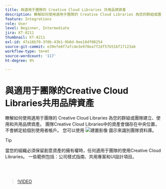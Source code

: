 ```yaml
---
title: 與適用于團隊的 Creative Cloud Libraries 共用品牌資產
description: 瞭解如何使用適用于團隊的 Creative Cloud Libraries 為您的群組或團隊建立、使用和共用品牌資產
feature: Integrations
role: User
level: Beginner, Intermediate
jira: KT-8211
thumbnail: KT-8211
exl-id: 47a16b70-3f0b-43b1-9b0d-9ee18df00254
source-git-commit: e39efe0f7afc4e3e970ea7f2df57b51bf17123a6
workflow-type: tm+mt
source-wordcount: '117'
ht-degree: 0%

---
```


# 與適用于團隊的Creative Cloud Libraries共用品牌資產

瞭解如何使用適用于團隊的 Creative Cloud Libraries 為您的群組或團隊建立、使用和共用品牌資產。 團隊Creative Cloud Libraries中的資產會儲存在中央位置，不會綁定給個別使用者帳戶。 您可以使用 ![ 建置影像 ](assets/Smock_Building_18_N.png) 圖示來識別團隊資料庫。

>[!TIP]
>
>當您的組織必須保留創意資產的擁有權時，任何適用于團隊的使用Creative Cloud Libraries。 一些範例包括：公司樣式指南、共用專案和UI設計項目。

<br> 

>[!VIDEO](https://video.tv.adobe.com/v/335333?hidetitle=true)
